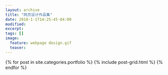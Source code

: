 ```yaml
---
layout: archive
title: "网页设计作品集"
date: 2018-1-1T14:25:45-04:00
modified:
excerpt: 
tags: []
image: 
  feature: webpage design.gif
  teaser:
---
```



<div class="tiles">
{% for post in site.categories.portfolio %}
  {% include post-grid.html %}
{% endfor %}
</div><!-- /.tiles 把所有categories 有 portfolio 的列出来-->
